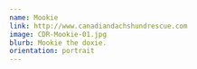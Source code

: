 ```yaml
---
name: Mookie
link: http://www.canadiandachshundrescue.com
image: CDR-Mookie-01.jpg
blurb: Mookie the doxie.
orientation: portrait
---
```

